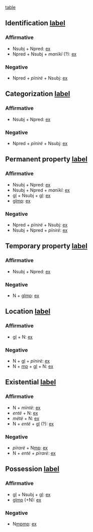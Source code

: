 [table](nvpoverview)
## Identification [label](nvp-id)

### Affirmative
* Nsubj + Npred:
[ex](convcosnoind-37)
* Npred + Nsubj + *manïkï* (?):
[ex](ctovarmafl-315)
### Negative
* Npred + *pïnirë* + Nsubj:
[ex](convamgu-42)

## Categorization [label](nvp-cat)

### Affirmative
* Nsubj + Npred:
[ex](hist2mape-21)
### Negative
* Npred + *pïnirë* + Nsubj:
[ex](histyarirdi-623)

## Permanent property [label](nvp-perm)

### Affirmative
* Nsubj + Npred:
[ex](convinsectmaj-118)
* Nsubj + Npred  + *manïkï*:
[ex](convinsectmaj-108,histpajirdi-271)
* [gl](adv) + Nsubj + [gl](cop):
[ex](convcosnoind-116)
* [gl](adv)[mp](minmlz?nt):
[ex](conv1stenc-80)
### Negative
* Npred + *pïnirë* + Nsubj:
[ex](ctovarmafl-64)
* Nsubj + Npred + *pïnirë*:
[ex](descmensgrme-67)

## Temporary property [label](nvp-temp)

### Affirmative
* Nsubj + Npred:
[ex](desccasmaj-85)
### Negative
* N + [gl](adv)[mp](jraneg?nt):
[ex](histaccigrme-2)

## Location [label](nvp-loc)

### Affirmative
* [gl](loc) + N:
[ex](convamgu-80,histyarirdi-339)
### Negative
* N + [gl](loc) + *pïnirë*:
[ex](convamgu-78)
* N + [mp](akere-with) + [gl](cop-neg) + N:
[ex](histpajirdi-81)

## Existential [label](nvp-ex)

### Affirmative
* N + *mïntë*:
[ex](histgrme-76)
* *entë* + N:
[ex](histgrme-86)
* *mëtë* + N:
[ex](histgrme-89)
* N + *entë* + [gl](cop) (?):
[ex](ctovarmafl-453)
### Negative
* *pïrarë* + N[mp](jraneg?nt):
[ex](desccasmaj-64,desccasmaj-65)
* N + *entë* + *pïrarë*:
[ex](histyarirdi-823)

## Possession [label](nvp-poss)

### Affirmative
* [gl](adv) + Nsubj + [gl](cop):
[ex](convfemgrme-146)
* [gl](adv)[mp](minmlz?nt) (+N):
[ex](convinsectmaj-24,ctorosq-47)
### Negative
* N[mp](keprop?nt)[mp](jraneg?nt):
[ex](hist2mape-58)
